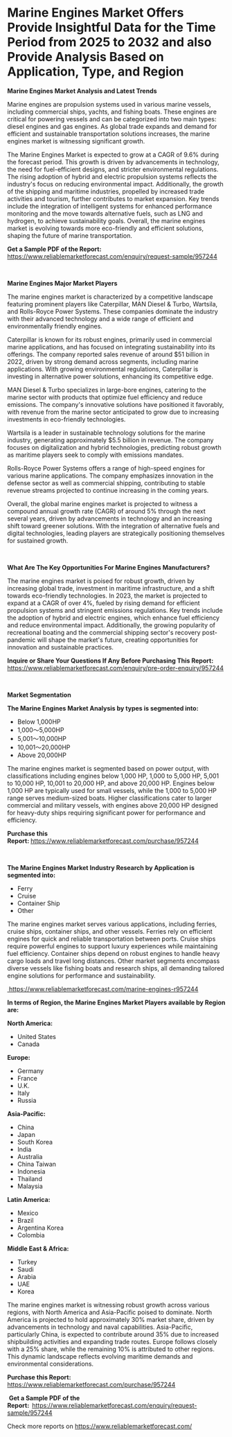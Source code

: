 <p><h1>Marine Engines Market Offers Provide Insightful Data for the Time Period from 2025 to 2032 and also Provide Analysis Based on Application, Type, and Region</h1></p><p><strong>Marine Engines Market Analysis and Latest Trends</strong></p>
<p><p>Marine engines are propulsion systems used in various marine vessels, including commercial ships, yachts, and fishing boats. These engines are critical for powering vessels and can be categorized into two main types: diesel engines and gas engines. As global trade expands and demand for efficient and sustainable transportation solutions increases, the marine engines market is witnessing significant growth.</p><p>The Marine Engines Market is expected to grow at a CAGR of 9.6% during the forecast period. This growth is driven by advancements in technology, the need for fuel-efficient designs, and stricter environmental regulations. The rising adoption of hybrid and electric propulsion systems reflects the industry's focus on reducing environmental impact. Additionally, the growth of the shipping and maritime industries, propelled by increased trade activities and tourism, further contributes to market expansion. Key trends include the integration of intelligent systems for enhanced performance monitoring and the move towards alternative fuels, such as LNG and hydrogen, to achieve sustainability goals. Overall, the marine engines market is evolving towards more eco-friendly and efficient solutions, shaping the future of marine transportation.</p></p>
<p><strong>Get a Sample PDF of the Report:&nbsp;</strong> <a href="https://www.reliablemarketforecast.com/enquiry/request-sample/957244?utm_campaign=3491&utm_medium=2&utm_source=Github&utm_content=ia&utm_term=11042025&utm_id=marine-engines">https://www.reliablemarketforecast.com/enquiry/request-sample/957244</a></p>
<p>&nbsp;</p>
<p><strong>Marine Engines Major Market Players</strong></p>
<p><p>The marine engines market is characterized by a competitive landscape featuring prominent players like Caterpillar, MAN Diesel & Turbo, Wartsila, and Rolls-Royce Power Systems. These companies dominate the industry with their advanced technology and a wide range of efficient and environmentally friendly engines.</p><p>Caterpillar is known for its robust engines, primarily used in commercial marine applications, and has focused on integrating sustainability into its offerings. The company reported sales revenue of around $51 billion in 2022, driven by strong demand across segments, including marine applications. With growing environmental regulations, Caterpillar is investing in alternative power solutions, enhancing its competitive edge.</p><p>MAN Diesel & Turbo specializes in large-bore engines, catering to the marine sector with products that optimize fuel efficiency and reduce emissions. The company's innovative solutions have positioned it favorably, with revenue from the marine sector anticipated to grow due to increasing investments in eco-friendly technologies.</p><p>Wartsila is a leader in sustainable technology solutions for the marine industry, generating approximately $5.5 billion in revenue. The company focuses on digitalization and hybrid technologies, predicting robust growth as maritime players seek to comply with emissions mandates.</p><p>Rolls-Royce Power Systems offers a range of high-speed engines for various marine applications. The company emphasizes innovation in the defense sector as well as commercial shipping, contributing to stable revenue streams projected to continue increasing in the coming years.</p><p>Overall, the global marine engines market is projected to witness a compound annual growth rate (CAGR) of around 5% through the next several years, driven by advancements in technology and an increasing shift toward greener solutions. With the integration of alternative fuels and digital technologies, leading players are strategically positioning themselves for sustained growth.</p></p>
<p>&nbsp;</p>
<p><strong>What Are The Key Opportunities For Marine Engines Manufacturers?</strong></p>
<p><p>The marine engines market is poised for robust growth, driven by increasing global trade, investment in maritime infrastructure, and a shift towards eco-friendly technologies. In 2023, the market is projected to expand at a CAGR of over 4%, fueled by rising demand for efficient propulsion systems and stringent emissions regulations. Key trends include the adoption of hybrid and electric engines, which enhance fuel efficiency and reduce environmental impact. Additionally, the growing popularity of recreational boating and the commercial shipping sector's recovery post-pandemic will shape the market's future, creating opportunities for innovation and sustainable practices.</p></p>
<p><strong>Inquire or Share Your Questions If Any Before Purchasing This Report:</strong> <a href="https://www.reliablemarketforecast.com/enquiry/pre-order-enquiry/957244?utm_campaign=3491&utm_medium=2&utm_source=Github&utm_content=ia&utm_term=11042025&utm_id=marine-engines">https://www.reliablemarketforecast.com/enquiry/pre-order-enquiry/957244</a></p>
<p>&nbsp;</p>
<p><strong>Market Segmentation</strong></p>
<p><strong>The Marine Engines Market Analysis by types is segmented into:</strong></p>
<p><ul><li>Below 1,000HP</li><li>1,000～5,000HP</li><li>5,001～10,000HP</li><li>10,001～20,000HP</li><li>Above 20,000HP</li></ul></p>
<p><p>The marine engines market is segmented based on power output, with classifications including engines below 1,000 HP, 1,000 to 5,000 HP, 5,001 to 10,000 HP, 10,001 to 20,000 HP, and above 20,000 HP. Engines below 1,000 HP are typically used for small vessels, while the 1,000 to 5,000 HP range serves medium-sized boats. Higher classifications cater to larger commercial and military vessels, with engines above 20,000 HP designed for heavy-duty ships requiring significant power for performance and efficiency.</p></p>
<p><strong>Purchase this Report:&nbsp;</strong><a href="https://www.reliablemarketforecast.com/purchase/957244?utm_campaign=3491&utm_medium=2&utm_source=Github&utm_content=ia&utm_term=11042025&utm_id=marine-engines">https://www.reliablemarketforecast.com/purchase/957244</a></p>
<p>&nbsp;</p>
<p><strong>The Marine Engines Market Industry Research by Application is segmented into:</strong></p>
<p><ul><li>Ferry</li><li>Cruise</li><li>Container Ship</li><li>Other</li></ul></p>
<p><p>The marine engines market serves various applications, including ferries, cruise ships, container ships, and other vessels. Ferries rely on efficient engines for quick and reliable transportation between ports. Cruise ships require powerful engines to support luxury experiences while maintaining fuel efficiency. Container ships depend on robust engines to handle heavy cargo loads and travel long distances. Other market segments encompass diverse vessels like fishing boats and research ships, all demanding tailored engine solutions for performance and sustainability.</p></p>
<p><a href="https://www.reliablemarketforecast.com/marine-engines-r957244?utm_campaign=3491&utm_medium=2&utm_source=Github&utm_content=ia&utm_term=11042025&utm_id=marine-engines">&nbsp;https://www.reliablemarketforecast.com/marine-engines-r957244</a></p>
<p><strong>In terms of Region, the Marine Engines Market Players available by Region are:</strong></p>
<p>
    <p> <strong> North America: </strong>
        <ul>
            <li>United States</li>
            <li>Canada</li>
        </ul>
        </p> 
    <p> <strong> Europe: </strong>
        <ul>
            <li>Germany</li>
            <li>France</li>
            <li>U.K.</li>
            <li>Italy</li>
            <li>Russia</li>
        </ul>
        </p> 
    <p> <strong> Asia-Pacific: </strong>
        <ul>
            <li>China</li>
            <li>Japan</li>
            <li>South Korea</li>
            <li>India</li>
            <li>Australia</li>
            <li>China Taiwan</li>
            <li>Indonesia</li>
            <li>Thailand</li>
            <li>Malaysia</li>
        </ul>
        </p> 
    <p> <strong> Latin America: </strong>
        <ul>
            <li>Mexico</li>
            <li>Brazil</li>
            <li>Argentina Korea</li>
            <li>Colombia</li>
        </ul>
        </p> 
    <p> <strong> Middle East & Africa: </strong>
        <ul>
            <li>Turkey</li>
            <li>Saudi</li>
            <li>Arabia</li>
            <li>UAE</li>
            <li>Korea</li>
        </ul>
    </p>
    </p>
<p><p>The marine engines market is witnessing robust growth across various regions, with North America and Asia-Pacific poised to dominate. North America is projected to hold approximately 30% market share, driven by advancements in technology and naval capabilities. Asia-Pacific, particularly China, is expected to contribute around 35% due to increased shipbuilding activities and expanding trade routes. Europe follows closely with a 25% share, while the remaining 10% is attributed to other regions. This dynamic landscape reflects evolving maritime demands and environmental considerations.</p></p>
<p><strong>Purchase this Report: </strong><a href="https://www.reliablemarketforecast.com/purchase/957244?utm_campaign=3491&utm_medium=2&utm_source=Github&utm_content=ia&utm_term=11042025&utm_id=marine-engines">https://www.reliablemarketforecast.com/purchase/957244</a></p>
<p>&nbsp;<strong>Get a Sample PDF of the Report:&nbsp;&nbsp;</strong><a href="https://www.reliablemarketforecast.com/enquiry/request-sample/957244?utm_campaign=3491&utm_medium=2&utm_source=Github&utm_content=ia&utm_term=11042025&utm_id=marine-engines">https://www.reliablemarketforecast.com/enquiry/request-sample/957244</a></p>
<p><strong></strong></p>
<p>Check more reports on <a href="https://www.reliablemarketforecast.com/?utm_campaign=3491&utm_medium=2&utm_source=Github&utm_content=ia&utm_term=11042025&utm_id=marine-engines">https://www.reliablemarketforecast.com/</a></p>